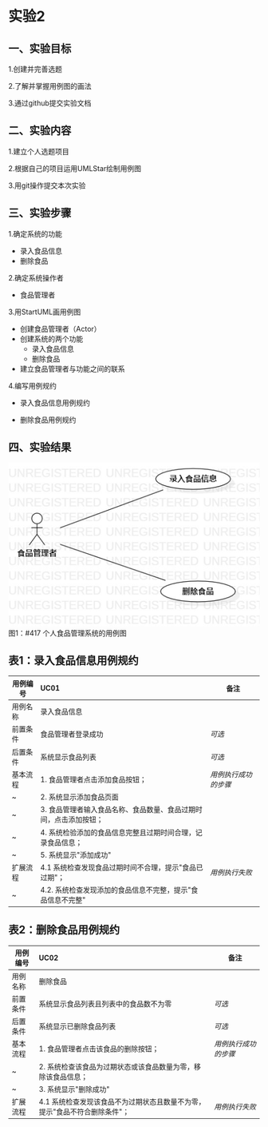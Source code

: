 # 实验2
## 一、实验目标
 1.创建并完善选题

 2.了解并掌握用例图的画法

 3.通过github提交实验文档

## 二、实验内容
 1.建立个人选题项目

 2.根据自己的项目运用UMLStar绘制用例图

 3.用git操作提交本次实验
 
## 三、实验步骤
 1.确定系统的功能
 
 - 录入食品信息
 - 删除食品
 
 2.确定系统操作者
 
   - 食品管理者
   
 3.用StartUML画用例图
 
 - 创建食品管理者（Actor）
 - 创建系统的两个功能
   - 录入食品信息
   - 删除食品
 - 建立食品管理者与功能之间的联系
 
 4.编写用例规约
 
 - 录入食品信息用例规约  
 
 - 删除食品用例规约 

## 四、实验结果

![用例图](./lab2_UseCaseDiagram1.jpg)  
图1：#417 个人食品管理系统的用例图

## 表1：录入食品信息用例规约  

用例编号 | UC01 | 备注  
-|:-|-  
用例名称  | 录入食品信息 |   
前置条件  | 食品管理者登录成功   | *可选*   
后置条件  |  系统显示食品列表   | *可选*   
基本流程  | 1. 食品管理者点击添加食品按钮；  |*用例执行成功的步骤*    
~| 2. 系统显示添加食品页面  |   
~| 3. 食品管理者输入食品名称、食品数量、食品过期时间，点击添加按钮；  |   
~| 4. 系统检验添加的食品信息完整且过期时间合理，记录食品信息；  |   
~| 5. 系统显示"添加成功"  |  
扩展流程  | 4.1 系统检查发现食品过期时间不合理，提示"食品已过期"；  |*用例执行失败*    
~| 4.2. 系统检查发现添加的食品信息不完整，提示"食品信息不完整" |


## 表2：删除食品用例规约  

用例编号 | UC02 | 备注   
-|:-|-  
用例名称  |  删除食品   |   
前置条件  |  系统显示食品列表且列表中的食品数不为零    | *可选*   
后置条件  | 系统显示已删除食品列表     | *可选*   
基本流程  | 1. 食品管理者点击该食品的删除按钮；  |*用例执行成功的步骤*    
~| 2. 系统检查该食品为过期状态或该食品数量为零，移除该食品信息；  |   
~| 3. 系统显示"删除成功" |   
扩展流程  | 4.1 系统检查发现该食品不为过期状态且数量不为零，提示"食品不符合删除条件"；  |*用例执行失败*    

